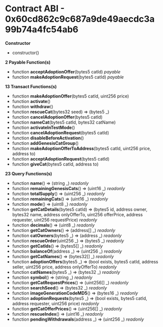 # Contract ABI - 0x60cd862c9c687a9de49aecdc3a99b74a4fc54ab6




**Constructor**

- constructor()

**2 Payable Function(s)**

- function **acceptAdoptionOffer**(bytes5 catId) _payable_
- function **makeAdoptionRequest**(bytes5 catId) _payable_

**13 Transact Functions(s)**

- function **makeAdoptionOffer**(bytes5 catId, uint256 price)
- function **activate**()
- function **withdraw**()
- function **rescueCat**(bytes32 seed) ⇒ (bytes5 _)
- function **cancelAdoptionOffer**(bytes5 catId)
- function **nameCat**(bytes5 catId, bytes32 catName)
- function **activateInTestMode**()
- function **cancelAdoptionRequest**(bytes5 catId)
- function **disableBeforeActivation**()
- function **addGenesisCatGroup**()
- function **makeAdoptionOfferToAddress**(bytes5 catId, uint256 price, address to)
- function **acceptAdoptionRequest**(bytes5 catId)
- function **giveCat**(bytes5 catId, address to)

**23 Query Functions(s)**

- function **name**() ⇒ (string _) _readonly_
- function **remainingGenesisCats**() ⇒ (uint16 _) _readonly_
- function **totalSupply**() ⇒ (uint256 _) _readonly_
- function **remainingCats**() ⇒ (uint16 _) _readonly_
- function **mode**() ⇒ (uint8 _) _readonly_
- function **getCatDetails**(bytes5 catId) ⇒ (bytes5 id, address owner, bytes32 name, address onlyOfferTo, uint256 offerPrice, address requester, uint256 requestPrice) _readonly_
- function **decimals**() ⇒ (uint8 _) _readonly_
- function **getCatOwners**() ⇒ (address[] _) _readonly_
- function **catOwners**(bytes5 _) ⇒ (address _) _readonly_
- function **rescueOrder**(uint256 _) ⇒ (bytes5 _) _readonly_
- function **getCatIds**() ⇒ (bytes5[] _) _readonly_
- function **balanceOf**(address _) ⇒ (uint256 _) _readonly_
- function **getCatNames**() ⇒ (bytes32[] _) _readonly_
- function **adoptionOffers**(bytes5 _) ⇒ (bool exists, bytes5 catId, address seller, uint256 price, address onlyOfferTo) _readonly_
- function **catNames**(bytes5 _) ⇒ (bytes32 _) _readonly_
- function **symbol**() ⇒ (string _) _readonly_
- function **getCatRequestPrices**() ⇒ (uint256[] _) _readonly_
- function **searchSeed**() ⇒ (bytes32 _) _readonly_
- function **imageGenerationCodeMD5**() ⇒ (bytes16 _) _readonly_
- function **adoptionRequests**(bytes5 _) ⇒ (bool exists, bytes5 catId, address requester, uint256 price) _readonly_
- function **getCatOfferPrices**() ⇒ (uint256[] _) _readonly_
- function **rescueIndex**() ⇒ (uint16 _) _readonly_
- function **pendingWithdrawals**(address _) ⇒ (uint256 _) _readonly_
